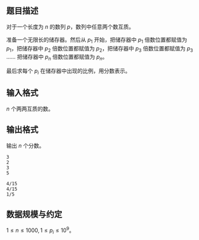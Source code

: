 ## 题目描述

对于一个长度为 $n$ 的数列 $p$，数列中任意两个数互质。

准备一个无限长的储存器。然后从 $p_1$ 开始，把储存器中 $p_1$ 倍数位置都赋值为 $p_1$，把储存器中 $p_2$ 倍数位置都赋值为 $p_2$，把储存器中 $p_3$ 倍数位置都赋值为 $p_3$ …… 把储存器中 $p_n$ 倍数位置都赋值为 $p_n$。

最后求每个 $p_i$ 在储存器中出现的比例，用分数表示。

## 输入格式

$n$ 个两两互质的数。

## 输出格式

输出 $n$ 个分数。

```input1
3
2
3
5
```

```output1
4/15
4/15
1/5
```

## 数据规模与约定

$1 \le n \le 1000,1 \le p_i \le 10^9$。